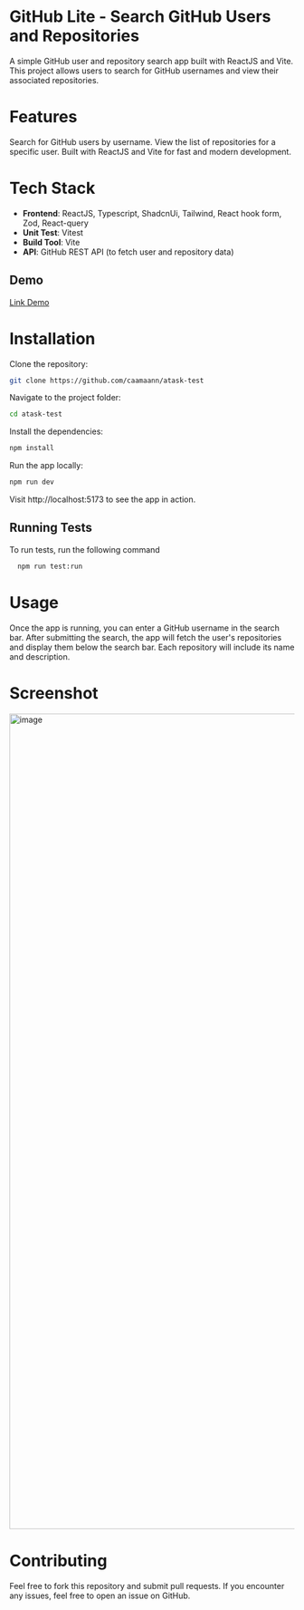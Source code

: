 # GitHub Lite - Search GitHub Users and Repositories
A simple GitHub user and repository search app built with ReactJS and Vite. This project allows users to search for GitHub usernames and view their associated repositories.

# Features
Search for GitHub users by username.
View the list of repositories for a specific user.
Built with ReactJS and Vite for fast and modern development.

# Tech Stack
- **Frontend**: ReactJS, Typescript, ShadcnUi, Tailwind, React hook form, Zod, React-query
- **Unit Test**: Vitest
- **Build Tool**: Vite
- **API**: GitHub REST API (to fetch user and repository data)


## Demo
[Link Demo](https://atask-test-gilt.vercel.app/)

# Installation
Clone the repository:
```bash
git clone https://github.com/caamaann/atask-test
```
Navigate to the project folder:
```bash
cd atask-test
```
Install the dependencies:
```bash
npm install
```
Run the app locally:
```bash
npm run dev
````
Visit http://localhost:5173 to see the app in action.


## Running Tests
To run tests, run the following command
```bash
  npm run test:run
```

# Usage
Once the app is running, you can enter a GitHub username in the search bar.
After submitting the search, the app will fetch the user's repositories and display them below the search bar.
Each repository will include its name and description.

# Screenshot
<img width="1440" alt="image" src="https://github.com/user-attachments/assets/adcc9883-3994-4c32-aea6-43909a3efd12" />


# Contributing
Feel free to fork this repository and submit pull requests. If you encounter any issues, feel free to open an issue on GitHub.

